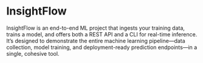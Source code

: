 # InsightFlow
InsightFlow is an end-to-end ML project that ingests your training data, trains a model, and offers both a REST API and a CLI for real-time inference. It’s designed to demonstrate the entire machine learning pipeline—data collection, model training, and deployment-ready prediction endpoints—in a single, cohesive tool.
